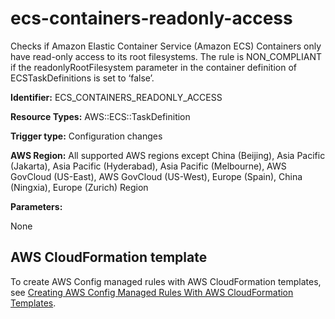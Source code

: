 # ecs\-containers\-readonly\-access<a name="ecs-containers-readonly-access"></a>

Checks if Amazon Elastic Container Service \(Amazon ECS\) Containers only have read\-only access to its root filesystems\. The rule is NON\_COMPLIANT if the readonlyRootFilesystem parameter in the container definition of ECSTaskDefinitions is set to ‘false’\. 

**Identifier:** ECS\_CONTAINERS\_READONLY\_ACCESS

**Resource Types:** AWS::ECS::TaskDefinition

**Trigger type:** Configuration changes

**AWS Region:** All supported AWS regions except China \(Beijing\), Asia Pacific \(Jakarta\), Asia Pacific \(Hyderabad\), Asia Pacific \(Melbourne\), AWS GovCloud \(US\-East\), AWS GovCloud \(US\-West\), Europe \(Spain\), China \(Ningxia\), Europe \(Zurich\) Region

**Parameters:**

None  

## AWS CloudFormation template<a name="w2aac12c33c15b9d239c17"></a>

To create AWS Config managed rules with AWS CloudFormation templates, see [Creating AWS Config Managed Rules With AWS CloudFormation Templates](aws-config-managed-rules-cloudformation-templates.md)\.
